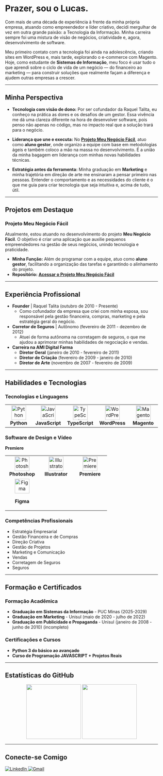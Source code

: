 # Prazer, sou o Lucas.

Com mais de uma década de experiência à frente da minha própria empresa, atuando como empreendedor e líder criativo, decidi mergulhar de vez em outra grande paixão: a Tecnologia da Informação. Minha carreira sempre foi uma mistura de visão de negócios, criatividade e, agora, desenvolvimento de software.

Meu primeiro contato com a tecnologia foi ainda na adolescência, criando sites em WordPress e, mais tarde, explorando o e-commerce com Magento. Hoje, como estudante de **Sistemas de Informação**, meu foco é usar tudo o que aprendi sobre o ciclo de vida de um negócio — do financeiro ao marketing — para construir soluções que realmente façam a diferença e ajudem outras empresas a crescer.

---

## Minha Perspectiva

-   **Tecnologia com visão de dono:** Por ser cofundador da Raquel Talita, eu conheço na prática as dores e os desafios de um gestor. Essa vivência me dá uma clareza diferente na hora de desenvolver software, pois penso não apenas no código, mas no impacto real que a solução trará para o negócio.

-   **Liderança que une e executa:** No **[Projeto Meu Negócio Fácil](https://github.com/ICEI-PUC-Minas-PMV-SI/pmv-si-2025-2-pe1-t1-pmv-si-2025-2-pe1-projmeunegociofacil)**, atuo como **aluno gestor**, onde organizo a equipe com base em metodologias ágeis e também coloco a mão na massa no desenvolvimento. É a união da minha bagagem em liderança com minhas novas habilidades técnicas.

-   **Estratégia antes da ferramenta:** Minha graduação em **Marketing** e minha trajetória em direção de arte me ensinaram a pensar primeiro nas pessoas. Entender o comportamento e as necessidades do cliente é o que me guia para criar tecnologia que seja intuitiva e, acima de tudo, útil.

---

## Projetos em Destaque

### Projeto Meu Negócio Fácil
Atualmente, estou atuando no desenvolvimento do projeto **Meu Negócio Fácil**. O objetivo é criar uma aplicação que auxilie pequenos empreendedores na gestão de seus negócios, unindo tecnologia e praticidade.

- **Minha Função:** Além de programar com a equipe, atuo como **aluno gestor**, facilitando a organização das tarefas e garantindo o alinhamento do projeto.
- **Repositório:** **[Acessar o Projeto Meu Negócio Fácil](https://github.com/ICEI-PUC-Minas-PMV-SI/pmv-si-2025-2-pe1-t1-pmv-si-2025-2-pe1-projmeunegociofacil)**

---

## Experiência Profissional

-   **Founder** | Raquel Talita (outubro de 2010 - Presente)
    -   Como cofundador da empresa que criei com minha esposa, sou responsável pela gestão financeira, compras, marketing e pela estratégia geral do negócio.
-   **Corretor de Seguros** | Autônomo (fevereiro de 2011 - dezembro de 2012)
    -   Atuei de forma autônoma na corretagem de seguros, o que me ajudou a aprimorar minhas habilidades de negociação e vendas.
-   **Carreira na AMI Digital Farma**
    -   **Diretor Geral** (janeiro de 2010 - fevereiro de 2011)
    -   **Diretor de Criação** (fevereiro de 2009 - janeiro de 2010)
    -   **Diretor de Arte** (novembro de 2007 - fevereiro de 2009)

---


## Habilidades e Tecnologias

### Tecnologias e Linguagens
<table>
  <tr>
    <td align="center" width="96">
      <img src="https://skillicons.dev/icons?i=python" width="48" height="48" alt="Python" />
      <br><strong>Python</strong>
    </td>
    <td align="center" width="96">
      <img src="https://skillicons.dev/icons?i=javascript" width="48" height="48" alt="JavaScript" />
      <br><strong>JavaScript</strong>
    </td>
    <td align="center" width="96">
      <img src="https://skillicons.dev/icons?i=typescript" width="48" height="48" alt="TypeScript" />
      <br><strong>TypeScript</strong>
    </td>
    <td align="center" width="96">
      <img src="https://skillicons.dev/icons?i=wordpress" width="48" height="48" alt="WordPress" />
      <br><strong>WordPress</strong>
    </td>
    <td align="center" width="96">
      <img src="https://skillicons.dev/icons?i=magento" width="48" height="48" alt="Magento" />
      <br><strong>Magento</strong>
    </td>
  </tr>
</table>

### Software de Design e Vídeo
<table>
  <tr>
    <td align="center" width="96">
      <img src="https://skillicons.dev/icons?i=ps" width="48" height="48" alt="Photoshop" />
      <br><strong>Photoshop</strong>
    </td>
    <td align="center" width="96">
      <img src="https://skillicons.dev/icons?i=ai" width="48" height="48" alt="Illustrator" />
      <br><strong>Illustrator</strong>
    </td>
    <td align="center" width="96">
      <img src="https://skillicons.dev/icons?i=pr" width="48" height="48" alt="Premiere" />
      <br><strong>Premiere</strong>
    </td>
  </tr>
<strong>Premiere</strong> </td> <td align="center" width="96"> <img src="https://skillicons.dev/icons?i=figma" width="48" height="48" alt="Figma" />


<strong>Figma</strong> </td> </tr> </table>

### Competências Profissionais
- Estratégia Empresarial
- Gestão Financeira e de Compras
- Direção Criativa
- Gestão de Projetos
- Marketing e Comunicação
- Vendas
- Corretagem de Seguros
- Seguros

---

## Formação e Certificados

### Formação Acadêmica
-   **Graduação em Sistemas da Informação** - PUC Minas (2025-2029)
-   **Graduação em Marketing** - Unisul (maio de 2020 - julho de 2022)
-   **Graduação em Publicidade e Propaganda** - Unisul (janeiro de 2008 - junho de 2010) (incompleto)

### Certificações e Cursos
-   **Python 3 do básico ao avançado**
-   **Curso de Programação JAVASCRIPT + Projetos Reais**

---

## Estatísticas do GitHub
<p align="center">
  <img height="180em" src="https://github-readme-stats.vercel.app/api?username=lucasmef&show_icons=true&theme=dracula&include_all_commits=true&count_private=true"/>
  <img height="180em" src="https://github-readme-stats.vercel.app/api/top-langs/?username=lucasmef&layout=compact&langs_count=7&theme=dracula"/>
</p>

---

## Conecte-se Comigo

<p align="left">
  <a href="https://www.linkedin.com/in/lucasmef" target="_blank">
    <img src="https://img.shields.io/badge/LinkedIn-0077B5?style=for-the-badge&logo=linkedin&logoColor=white" alt="LinkedIn">
  </a>
  <a href="mailto:lucasmef@gmail.com">
    <img src="https://img.shields.io/badge/Gmail-D14836?style=for-the-badge&logo=gmail&logoColor=white" alt="Gmail">
  </a>
</p>
